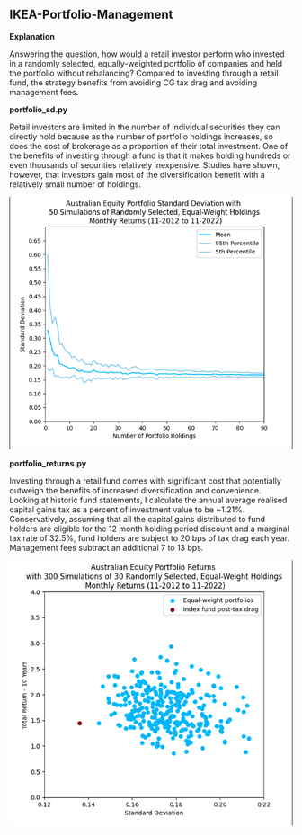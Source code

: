 ## IKEA-Portfolio-Management

**Explanation**

Answering the question, how would a retail investor perform who invested in a randomly selected, equally-weighted portfolio of companies and held the portfolio without rebalancing? 
Compared to investing through a retail fund, the strategy benefits from avoiding CG tax drag and avoiding management fees.

**portfolio_sd.py**

Retail investors are limited in the number of individual securities they
can directly hold because as the number of portfolio holdings 
increases, so does the cost of brokerage as a proportion of their total 
investment. One of the benefits of investing through a fund is that it makes holding
 hundreds or even thousands of securities relatively inexpensive. Studies have shown, however, that investors gain most of the diversification benefit with a relatively small number of holdings. 

![](image1.png)

**portfolio_returns.py**

Investing through a retail fund comes with significant cost that 
potentially outweigh the benefits of increased diversification and 
convenience. Looking at historic fund statements, I calculate the annual average realised capital gains tax as a percent of investment value to be ~1.21%. Conservatively, assuming that all the capital gains distributed to fund holders are eligible for the 12 month holding period discount and a marginal tax rate of 32.5%, fund holders are subject to 20 bps of tax drag each year. Management fees subtract an additional 7 to 13 bps. 

![](image2.png)
